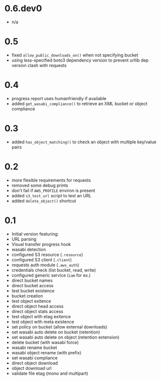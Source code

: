 # 0.6.dev0

- n/a

# 0.5

* fixed `allow_public_downloads_on()` when not specifying bucket
* using less-specified boto3 dependency version to prevent urllib dep version clash with requests

# 0.4

* progress report uses humanfriendly if available
* added `get_wasabi_compliance()` to retrieve an XML bucket or object compliance

# 0.3

* added `has_object_matching()` to check an object with multiple key/value pairs

# 0.2

* more flexible requirements for requests
* removed some debug prints
* don't fail if `AWS_PROFILE` environ is present
* added `s3_test_url` script to test an URL
* added `delete_object()` shortcut

# 0.1

* Initial version featuring:
 * URL parsing
 * Visual transfer progress hook
 * wasabi detection
 * configured S3 resource (`.resource`)
 * configured S3 client (`.client`)
 * requests auth module (`.aws_auth`)
 * credentials check (list bucket, read, write)
 * configured generic service (`iam` for ex.)
 * direct bucket names
 * direct bucket access
 * test bucket existence
 * bucket creation
 * test object exitence
 * direct object head access
 * direct object stats access
 * test object with etag exitence
 * test object with meta existence
 * set policy on bucket (allow external downloads)
 * set wasabi auto delete on bucket (retention)
 * set wasabi auto delete on object (retention extension)
 * delete bucket (with wasabi force)
 * wasabi rename bucket
 * wasabi object rename (with prefix)
 * set wasabi compliance
 * direct object download
 * object download url
 * validate file etag (mono and multipart)

